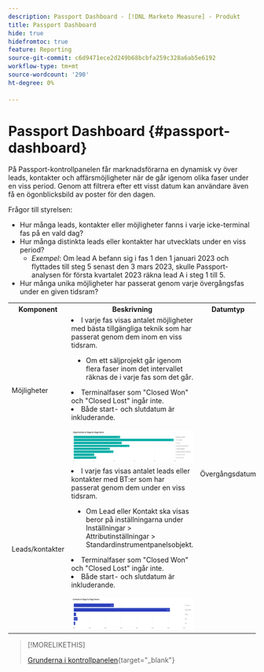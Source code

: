 ```yaml
---
description: Passport Dashboard - [!DNL Marketo Measure] - Produkt
title: Passport Dashboard
hide: true
hidefromtoc: true
feature: Reporting
source-git-commit: c6d9471ece2d249b68bcbfa259c328a6ab5e6192
workflow-type: tm+mt
source-wordcount: '290'
ht-degree: 0%

---
```


# Passport Dashboard {#passport-dashboard}

På Passport-kontrollpanelen får marknadsförarna en dynamisk vy över leads, kontakter och affärsmöjligheter när de går igenom olika faser under en viss period. Genom att filtrera efter ett visst datum kan användare även få en ögonblicksbild av poster för den dagen.

Frågor till styrelsen:

* Hur många leads, kontakter eller möjligheter fanns i varje icke-terminal fas på en vald dag?
* Hur många distinkta leads eller kontakter har utvecklats under en viss period?
   * _Exempel_: Om lead A befann sig i fas 1 den 1 januari 2023 och flyttades till steg 5 senast den 3 mars 2023, skulle Passport-analysen för första kvartalet 2023 räkna lead A i steg 1 till 5.
* Hur många unika möjligheter har passerat genom varje övergångsfas under en given tidsram?

<table style="table-layout:auto"> 
<tbody>
<tr> 
   <th>Komponent</th> 
   <th>Beskrivning</th>
   <th>Datumtyp</th>
   <th>Granska fält</th>
   <th>Filter</th>
  </tr>
  <tr>
    <td>Möjligheter</td>
    <td><li>I varje fas visas antalet möjligheter med bästa tillgängliga teknik som har passerat genom dem inom en viss tidsram.</li>
<ul style="padding-left: 30px;"><li>Om ett säljprojekt går igenom flera faser inom det intervallet räknas de i varje fas som det går.</li></ul>
<li>Terminalfaser som "Closed Won" och "Closed Lost" ingår inte.</li>
<li>Både start- och slutdatum är inkluderande.</li>
<br/><img src="assets/passport-dashboard-1.png" width="600"></td>
    <td rowspan="2">Övergångsdatum</td>
    <td><li>Affärsmöjlighets-ID</li>
<li>Affärsmöjlighetens namn</li>
<li>Skapad den</li>
<li>Stängningsdatum</li>
<li>Är stängd (J/N)</li>
<li>Är vunnen (J/N)</li>
<li>Aktuell fas</li>
<li>Övergång i datum</li>
<li>Övergång inaktuell</li></td>
    <td rowspan="2"><li>Datum</li>
<li>Kanal</li>
<li>Delkanal</li>
<li>Campaign</li>
<li>Segment</li></td>
  </tr>
  <tr>
    <td>Leads/kontakter</td>
    <td><li>I varje fas visas antalet leads eller kontakter med BT:er som har passerat genom dem under en viss tidsram.</li>
<ul style="padding-left: 30px;"><li>Om Lead eller Kontakt ska visas beror på inställningarna under Inställningar &gt; Attributinställningar &gt; Standardinstrumentpanelsobjekt.</li></ul>
<li>Terminalfaser som "Closed Won" och "Closed Lost" ingår inte.</li>
<li>Både start- och slutdatum är inkluderande.</li>
<br/><img src="assets/passport-dashboard-2.png" width="600"></td>
    <td><li>Lead/kontakt-ID</li>
<li>Lead/kontakt-e-postadress</li>
<li>Skapad den</li>
<li>Aktuell fas</li>
<li>Övergång i datum</li>
<li>Övergång inaktuell</li></td>
  </tr>
</tbody>
</table>

>[!MORELIKETHIS]
>
>[Grunderna i kontrollpanelen](/help/marketo-measure-discover-ui/dashboards/discover-dashboard-basics.md){target="_blank"}

